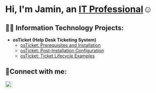 <h1>Hi, I'm Jamin, an <a href="https://www.linkedin.com/in/jaminvereen/">IT Professional</a>☺</h1>

<h2>👨‍💻 Information Technology Projects:</h2>

- <b>osTicket (Help Desk Ticketing System)</b>
  - [osTicket: Prerequisites and Installation](https://github.com/jvereen01/osticket-prereqs)
  - [osTicket: Post-Installation Configuration](https://github.com/jvereen01/post-install-config)
  - [osTicket: Ticket Lifecycle Examples](https://github.com/jvereen01/ticket-lifecycle)

<h2>🤳Connect with me:</h2>

[<img align="left" alt="Josh | LinkedIn" width="22px" src="https://cdn.jsdelivr.net/npm/simple-icons@v3/icons/linkedin.svg" />][linkedin]

[linkedin]: https://www.linkedin.com/in/jaminvereen
